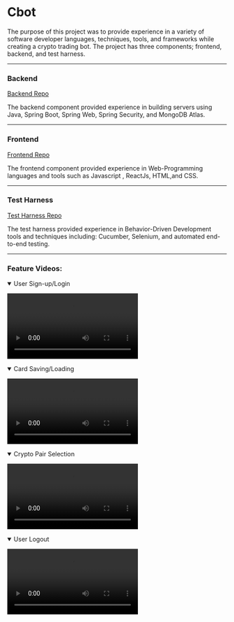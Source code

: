 # **Cbot**

The purpose of this project was to provide experience in a variety of software developer languages, techniques, tools,
and frameworks while creating a crypto trading bot. The project has three components; frontend, backend, and test harness.

---

### Backend

[Backend Repo](https://github.com/MSadoon94/CbotBackend)

The backend component provided experience in building servers using Java, Spring Boot, Spring Web, Spring Security,
and MongoDB Atlas.

---

### Frontend

[Frontend Repo](https://github.com/MSadoon94/CbotFrontend)

The frontend component provided experience in Web-Programming languages and tools such as Javascript , ReactJs, HTML,and CSS.

---

### Test Harness

[Test Harness Repo](https://github.com/MSadoon94/CbotTestHarness)

The test harness provided experience in Behavior-Driven Development tools and techniques including: Cucumber, Selenium,
and automated end-to-end testing.

---

### Feature Videos:

<details open="">
<summary>User Sign-up/Login</summary>

<video src="https://user-images.githubusercontent.com/61786966/140658365-31a30aca-eb23-486b-bff8-e870d5b24002.mp4" controls="controls"></video>

</details>

<details open="">
<summary>Card Saving/Loading</summary>

<video src="https://user-images.githubusercontent.com/61786966/140686333-ffeeafe7-24da-4a2b-8300-5af968897290.mp4" controls="controls"></video>

</details>

<details open="">
<summary>Crypto Pair Selection</summary>

<video src="https://user-images.githubusercontent.com/61786966/140686666-88265c02-e63f-4ef4-9750-136510457f64.mp4" controls="controls"></video>

</details>

<details open="">
<summary>User Logout</summary>

<video src="https://user-images.githubusercontent.com/61786966/140686775-5ccf7c6f-4189-46ee-9834-58550eef41ce.mp4" controls="controls"></video>

</details>